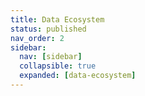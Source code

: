 ```yaml
---
title: Data Ecosystem
status: published
nav_order: 2
sidebar:
  nav: [sidebar]
  collapsible: true
  expanded: [data-ecosystem]
---
```

